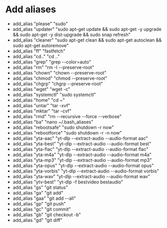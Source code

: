 # Add aliases
- add_alias "please" "sudo"
- add_alias "updater" "sudo apt-get update && sudo apt-get -y upgrade && sudo apt-get -y dist-upgrade && sudo snap refresh"
- add_alias "cleaner" "sudo apt-get clean && sudo apt-get autoclean && sudo apt-get autoremove"
- add_alias "ff" "fastfetch"
- add_alias "cd.." "cd .."
- add_alias "grep" "grep --color=auto"
- add_alias "rm" "rm -I --preserve-root"
- add_alias "chown" "chown --preserve-root"
- add_alias "chmod" "chmod --preserve-root"
- add_alias "chgrp" "chgrp --preserve-root"
- add_alias "wget" "wget -c"
- add_alias "systemctl" "sudo systemctl"
- add_alias "home" "cd ~"
- add_alias "untar" "tar -xvf"
- add_alias "mktar" "tar -cvf"
- add_alias "rmd" "rm --recursive --force --verbose"
- add_alias "ba" "nano ~/.bash_aliases"
- add_alias "rebootsafe" "sudo shutdown -r now"
- add_alias "rebootforce" "sudo shutdown -r -n now"
- add_alias "yta-aac" "yt-dlp --extract-audio --audio-format aac"
- add_alias "yta-best" "yt-dlp --extract-audio --audio-format best"
- add_alias "yta-flac" "yt-dlp --extract-audio --audio-format flac"
- add_alias "yta-m4a" "yt-dlp --extract-audio --audio-format m4a"
- add_alias "yta-mp3" "yt-dlp --extract-audio --audio-format mp3"
- add_alias "yta-opus" "yt-dlp --extract-audio --audio-format opus"
- add_alias "yta-vorbis" "yt-dlp --extract-audio --audio-format vorbis"
- add_alias "yta-wav" "yt-dlp --extract-audio --audio-format wav"
- add_alias "ytv-best" "yt-dlp -f bestvideo bestaudio"
- add_alias "gs" "git status"
- add_alias "ga" "git add"
- add_alias "gaa" "git add --all"
- add_alias "gp" "git push"
- add_alias "gc" "git commit"
- add_alias "gb" "git checkout -b"
- add_alias "gd" "git diff"
